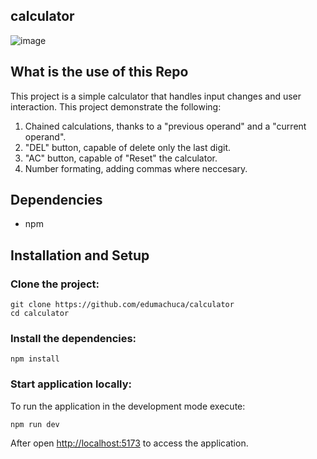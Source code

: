 ## calculator

![image](https://github.com/edumachuca/calculator/assets/115632127/1bda1946-8654-4d4c-806c-ecbf19a17588)

## What is the use of this Repo

This project is a simple calculator that handles input changes and user interaction.
This project demonstrate the following:

1. Chained calculations, thanks to a "previous operand" and a "current operand".
2. "DEL" button, capable of delete only the last digit.
3. "AC" button, capable of "Reset" the calculator.
4. Number formating, adding commas where neccesary.

## Dependencies

- npm

## Installation and Setup

### Clone the project:

    git clone https://github.com/edumachuca/calculator
    cd calculator

### Install the dependencies:

    npm install

### Start application locally:

To run the application in the development mode execute:

    npm run dev

After open [http://localhost:5173](http://localhost:5173) to access the application.
